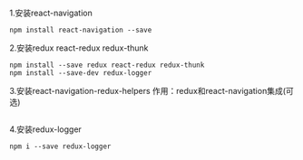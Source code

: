 # 

1.安装react-navigation

````
npm install react-navigation --save
````
2.安装redux react-redux redux-thunk

````
npm install --save redux react-redux redux-thunk
npm install --save-dev redux-logger
````
3.安装react-navigation-redux-helpers
作用：redux和react-navigation集成(可选)

````
````
4.安装redux-logger

````
npm i --save redux-logger
````
